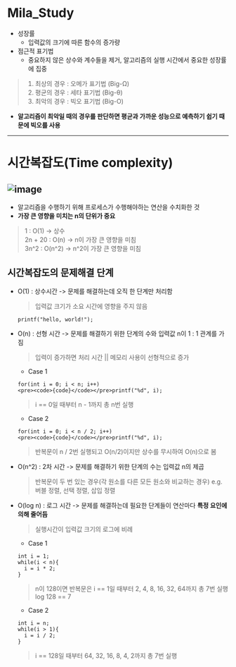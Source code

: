 Mila_Study
==========
* 성장률
  - 입력값의 크기에 따른 함수의 증가량
* 점근적 표기법
  - 중요하지 않은 상수와 계수들을 제거, 알고리즘의 실행 시간에서 중요한 성장률에 집중
> 1. 최상의 경우 : 오메가 표기법 (Big-Ω)
> 2. 평균의 경우 : 세타 표기법 (Big-θ)
> 3. 최악의 경우 : 빅오 표기법 (Big-O)
* __알고리즘이 최악일 때의 경우를 판단하면 평균과 가까운 성능으로 예측하기 쉽기 때문에 빅오를 사용__
---------------------------  
시간복잡도(Time complexity)  
===========
![image](https://github.com/user-attachments/assets/241a6ddd-0260-44c3-8f28-7fa97f254fac)
---------------------------
* 알고리즘을 수행하기 위해 프로세스가 수행해야하는 연산을 수치화한 것
* __가장 큰 영향을 미치는 n의 단위가 중요__
> 1 : O(1) -> 상수  
> 2n + 20 : O(n) -> n이 가장 큰 영향을 미침  
> 3n^2 : O(n^2) -> n^2이 가장 큰 영향을 미침

## 시간복잡도의 문제해결 단계
* O(1) : 상수시간 -> 문제를 해결하는데 오직 한 단계만 처리함  
  > 입력값 크기가 소요 시간에 영향을 주지 않음
  ```
  printf("hello, world!");
  ```
* O(n) : 선형 시간 -> 문제를 해결하기 위한 단계의 수와 입력값 n이 1 : 1 관계를 가짐
  > 입력이 증가하면 처리 시간 || 메모리 사용이 선형적으로 증가
  - Case 1
  ```
  for(int i = 0; i < n; i++)
  <pre><code>{code}</code></pre>printf("%d", i);
  ```
  > i == 0일 때부터 n - 1까지 총 n번 실행
  - Case 2
  ```
  for(int i = 0; i < n / 2; i++)
  <pre><code>{code}</code></pre>printf("%d", i);
  ```
  > 반복문이 n / 2번 실행되고 O(n/2)이지만 상수를 무시하여 O(n)으로 봄
* O(n^2) : 2차 시간 -> 문제를 해결하기 위한 단계의 수는 입력값 n의 제곱
  > 반복문이 두 번 있는 경우(각 원소를 다른 모든 원소와 비교하는 경우)
  > e.g. 버블 정렬, 선택 정렬, 삽입 정렬
* O(log n) : 로그 시간 -> 문제를 해결하는데 필요한 단계들이 연산마다 __특정 요인에 의해 줄어듬__  
  > 실행시간이 입력값 크기의 로그에 비례  
  - Case 1
  ```
  int i = 1;
  while(i < n){
    i = i * 2;
  }
  ```
  > n이 128이면 반복문은 i == 1일 때부터 2, 4, 8, 16, 32, 64까지 총 7번 실행  
  > log 128 == 7
  - Case 2
  ```
  int i = n;
  while(i > 1){
    i = i / 2;
  }
  ```
  > i == 128일 때부터 64, 32, 16, 8, 4, 2까지 총 7번 실행  
